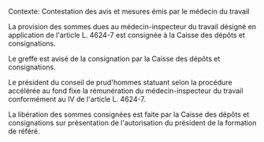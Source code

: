 Contexte: Contestation des avis et mesures émis par le médecin du travail

La provision des sommes dues au médecin-inspecteur du travail désigné en application de l'article L. 4624-7 est consignée à la Caisse des dépôts et consignations.

Le greffe est avisé de la consignation par la Caisse des dépôts et consignations.

Le président du conseil de prud'hommes statuant selon la procédure accélérée au fond fixe la rémunération du médecin-inspecteur du travail conformément au IV de l'article L. 4624-7.

La libération des sommes consignées est faite par la Caisse des dépôts et consignations sur présentation de l'autorisation du président de la formation de référé.